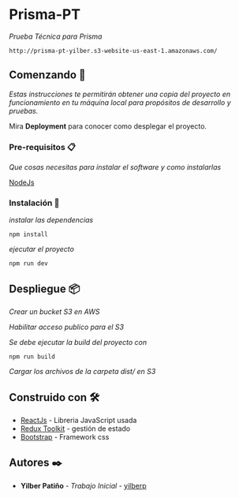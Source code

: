 # Prisma-PT

_Prueba Técnica para Prisma_

```
http://prisma-pt-yilber.s3-website-us-east-1.amazonaws.com/
```

## Comenzando 🚀

_Estas instrucciones te permitirán obtener una copia del proyecto en funcionamiento en tu máquina local para propósitos de desarrollo y pruebas._

Mira **Deployment** para conocer como desplegar el proyecto.


### Pre-requisitos 📋

_Que cosas necesitas para instalar el software y como instalarlas_


[NodeJs](https://nodejs.org/en/download/)


### Instalación 🔧


_instalar las dependencias_

```
npm install
```

_ejecutar el proyecto_

```
npm run dev
```

## Despliegue 📦

_Crear un bucket S3 en AWS_

_Habilitar acceso publico para el S3_

_Se debe ejecutar la build del proyecto con_

```
npm run build
```
_Cargar los archivos de la carpeta dist/ en S3_

## Construido con 🛠️

* [ReactJs](https://reactjs.org/docs/getting-started.html) - Libreria JavaScript usada
* [Redux Toolkit](https://redux-toolkit.js.org/introduction/getting-started) - gestión de estado
* [Bootstrap](https://getbootstrap.com/docs/5.3/getting-started/introduction/) - Framework css


## Autores ✒️


* **Yilber Patiño** - *Trabajo Inicial* - [yilberp](https://github.com/Yilberp)

